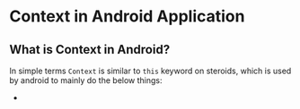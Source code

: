 # Context in Android Application

## What is Context in Android? 

In simple terms `Context` is similar to `this` keyword on steroids, which is used by android to mainly do the below things:

- 
